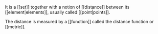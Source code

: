 It is a [[set]] together with a notion of [[distance]] between its [[element|elements]], usually called [[point|points]].

The distance is measured by a [[function]] called the distance function or [[metric]].